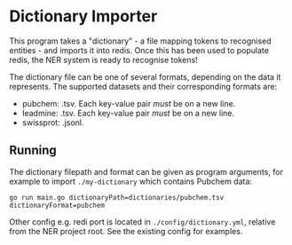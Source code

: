 # Dictionary Importer

This program takes a "dictionary" - a file mapping tokens to recognised entities - and imports it into redis. Once this has been used to populate redis, the NER system is ready to recognise tokens!

The dictionary file can be one of several formats, depending on the data it represents. The supported datasets and their corresponding formats are:

- pubchem: .tsv. Each key-value pair *must* be on a new line.
- leadmine: .tsv. Each key-value pair *must* be on a new line.
- swissprot: .jsonl.

## Running

The dictionary filepath and format can be given as program arguments, for example to import `./my-dictionary` which contains Pubchem data:

`go run main.go dictionaryPath=dictionaries/pubchem.tsv dictionaryFormat=pubchem`

Other config e.g. redi port is located in `./config/dictionary.yml`, relative from the NER project root. See the existing config for examples. 